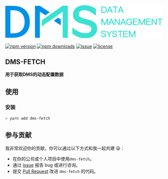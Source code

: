 ![](https://github.com/win-winFE/dms-fetch/blob/master/logo.png)

[![npm version](https://img.shields.io/npm/v/dms-fetch.svg?style=flat)](https://www.npmjs.com/package/dms-fetch)
[![npm downloads](https://img.shields.io/npm/dm/dms-fetch.svg?style=flat)](https://www.npmjs.com/package/dms-fetch)
[![issue](https://img.shields.io/github/issues/win-winFE/dms-fetch.svg)](https://github.com/win-winFE/dms-fetch)
[![license](https://img.shields.io/github/license/win-winFE/dms-fetch.svg)](https://github.com/win-winFE/dms-fetch)

## DMS-FETCH

**用于获取DMS的动态配置数据**

## 使用

### 安装
```bash
> yarn add dms-fetch
```

## 参与贡献

我非常欢迎你的贡献，你可以通过以下方式和我一起共建 :smiley:：

- 在你的公司或个人项目中使用`dms-fetch`。
- 通过 [Issue](https://github.com/win-winFE/dms-fetch/issues) 报告 bug 或进行咨询。
- 提交 [Pull Request](https://github.com/win-winFE/dms-fetch/pulls) 改进 `dms-fetch` 的代码。
